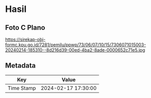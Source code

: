 # Hasil

## Foto C Plano

https://sirekap-obj-formc.kpu.go.id/7281/pemilu/ppwp/73/06/07/10/15/7306071015003-20240214-185310--8d216d39-00ed-4ba2-8ade-0000652c71e5.jpg


## Metadata

| Key        | Value               |
| ---------- | ------------------- |
| Time Stamp | 2024-02-17 17:30:00 |




